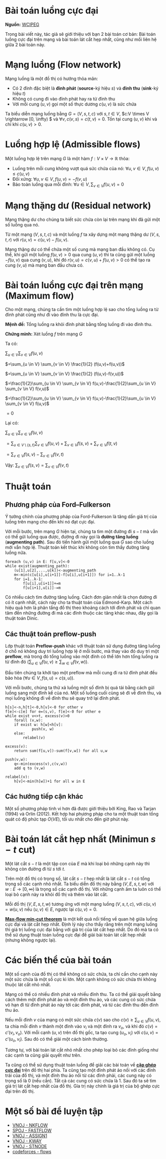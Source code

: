 # Bài toán luồng cực đại

**Nguồn:** [WCIPEG](http://wcipeg.com/wiki/Maximum_flow)

Trong bài viết này, tác giả sẽ giới thiệu với bạn 2 bài toán cơ bản: Bài toán luồng cực đại trên mạng và bài toán lát cắt hẹp nhất, cũng như mối liên hệ giữa 2 bài toán này.

# Mạng luồng (Flow network)

Mạng luồng là một đồ thị có hướng thỏa mãn:

* Có 2 đỉnh đặc biệt là **đỉnh phát** (**source**-ký hiệu $s$) và **đỉnh thu** (**sink**-ký hiệu $t$)
* Không có cung đi vào đỉnh phát hay ra từ đỉnh thu
* Với mỗi cung $(u,v)$ gọi một số thực dương $c(u,v)$ là sức chứa

Ta biểu diễn mạng luồng bằng $G=(V,s,t,c)$ với $s,t \in V$, $c:V \times V \rightarrow [0, \infty) $ và $\forall v, c(v,s)=c(t,v)=0$. Tồn tại cung $(u,v)$ khi và chỉ khi $c(u,v)>0$.

# Luồng hợp lệ (Admissible flows)

Một luồng hợp lệ trên mạng $G$ là một hàm $f:V\times V\rightarrow \mathbb{R}$ thỏa:

* Luồng trên mỗi cung không vượt quá sức chứa của nó: $\forall u,v \in V,f(u,v) \leq c(u,v)$
* Đối xứng: $\forall u,v \in V,f(u,v)=-f(v,u)$
* Bảo toàn luồng qua mỗi đỉnh: $\forall u \in V, \sum_{v \in V} f(u,v)=0$

# Mạng thặng dư (Residual network)

Mạng thặng dư cho chúng ta biết sức chứa còn lại trên mạng khi đã gửi một số luồng qua nó.

Từ một mạng $(V,s,t,c)$ và một luồng $f$ ta xây dựng một mạng thặng dư $(V,s,t,r)$ với $r(u,v)=c(u,v)-f(u,v)$.

Mạng thặng dư có thể chứa một số cung mà mạng ban đầu không có. Cụ thể, khi gửi một luồng $f(u,v)>0$ qua cung $(u,v)$ thì ta cũng gửi một luồng $-f(u,v)$ qua cung $(v,u)$, khi đó $r(v,u)=c(v,u)+f(u,v)>0$ có thể tạo ra cung $(v,u)$ mà mạng ban đầu chưa có.

# Bài toán luồng cực đại trên mạng (Maximum flow)

Cho một mạng, chúng ta cần tìm một luồng hợp lệ sao cho tổng luồng ra từ đỉnh phát cũng như đi vào đỉnh thu là cực đại.

**Mệnh đề:** Tổng luồng ra khỏi đỉnh phát bằng tổng luồng đi vào đỉnh thu.

**Chứng minh:** Xét luồng $f$ trên mạng $G$

Ta có:

$\sum_{u \in V} \sum_{v \in V} f(u,v)$

$=\sum_{u \in V} \sum_{v \in V} \frac{1}{2} (f(u,v)+f(u,v))$

$=\sum_{u \in V} \sum_{v \in V} \frac{1}{2} (f(u,v)-f(v,u))$

$=\frac{1}{2}\sum_{u \in V} \sum_{v \in V} f(u,v)-\frac{1}{2}\sum_{u \in V} \sum_{v \in V} f(v,u)$

$=\frac{1}{2}\sum_{u \in V} \sum_{v \in V} f(u,v)-\frac{1}{2}\sum_{u \in V} \sum_{v \in V} f(u,v)$

$=0$

Lại có:

$\sum_{u \in V} \sum_{v \in V} f(u,v)$

$=\sum_{u \in V \setminus \{s,t\}} \sum_{v \in V} f(u,v)+\sum_{v \in V}f(s,v)+\sum_{v \in V}f(t,v)$

$=\sum_{v \in V}f(s,v)-\sum_{v \in V}f(v,t)$

Vậy: $\sum_{v \in V}f(s,v)=\sum_{v \in V}f(v,t)$

# Thuật toán

## Phương pháp của Ford–Fulkerson

Ý tưởng chính của phương pháp của Ford-Fulkerson là tăng dần giá trị của luồng trên mạng cho đến khi nó đạt cực đại.

Với mỗi bước, trên mạng $G$ hiện tại, chúng ta tìm một đường đi $s-t$ mà vẫn có thể gửi luồng qua được, đường đi này gọi là **đường tăng luồng** (**augmenting path**). Sau đó tiến hành gửi một luồng qua $G$ sao cho luồng mới vẫn hợp lệ. Thuật toán kết thúc khi không còn tìm thấy đường tăng luồng nữa.

```
foreach (u,v) in E: f[u,v]<-0
while exist(augmenting_path):
    (u[1],u[2],...,u[k])<-augmenting_path
    m<-min(c[u[i],u[i+1]]-f[u[i],u[i+1]]) for i=1..k-1
    for i=1..k-1:
    	f[u[i],u[i+1]]+=m
        f[u[i+1],u[i]]-=m
```

Có nhiều cách tìm đường tăng luồng. Cách đơn giản nhất là chọn đường đi có ít cạnh nhất, cách này cho ta thuật toán của Edmond-Karp. Một cách hiệu quả hơn là phân tầng đồ thị theo khoảng cách tới đỉnh phát và chỉ quan tâm đến những đường đi mà các đỉnh thuộc các tâng khác nhau, đây gọi là thuật toán Dinic.

## Các thuật toán preflow-push

Lớp thuật toán **Preflow-push** khác với thuật toán sử dụng đường tăng luồng ở chỗ nó không duy trì luồng hợp lệ ở mỗi bước, mà thay vào đó duy trì một **preflow**, mà trong đó tổng luồng vào một đỉnh có thể lớn hơn tổng luồng ra từ đỉnh đó ($\sum_{u \in V}f(u,v) \geq \sum_{w \in V}f(v,w)$).

Đầu tiên chúng ta khởi tạo một preflow mà mỗi cung đi ra từ đỉnh phát đều bão hòa ($\forall u \in V, f(s,u)=c(s,u)$).

Với mỗi bước, chúng ta thử xả luồng một số đỉnh bị quá tải bằng cách gửi luồng sang một đỉnh kề của nó. Một số luồng cuối cùng sẽ đi về đỉnh thu, và mọi luồng không đi về đỉnh thu sẽ quay trở lại đỉnh phát.

```
h[s]<-n,h[t]<-0,h[v]<-0 for other v
f[e]<-c[e] for e=(s,v), f[e]<-0 for other e
while exist v<>t, excess(v)>0
    forall (v,w):
    if exist w: h[w]<h[v]:
    	    push(v, w)
	else:
	    relabel(v)

excess(v):
    return sum(f[u,v])-sum(f[v,w]) for all u,w

push(v,w):
    q<-min(excess(v),c(v,w))
    add q to (v,w)

relabel(v):
    h[v]<-min(h[w])+1 for all w in E
```

## Các hướng tiếp cận khác

Một số phương pháp tinh vi hơn đã được giới thiệu bởi King, Rao và Tarjan (1994) và Orlin (2012). Kết hợp hai phương pháp cho ta một thuật toán tổng quát có độ phức tạp $O(VE)$, tối ưu nhất cho đến giờ phút này.

# Bài toán lát cắt hẹp nhất (Minimun $s-t$ cut)

Một lát cắt $s-t$ là một tập con của $E$ mà khi loại bỏ những cạnh này thì không còn đường đi từ $s$ tới $t$.

Trên một đồ thị có trọng số, lát cắt $s-t$ hẹp nhất là lát cắt $s-t$ có tổng trọng số các cạnh nhỏ nhất. Ta biểu diễn đồ thị này bằng $(V,E,s,t,w)$ với $w:E \rightarrow [0,\infty)$ là trọng số các cạnh đồ thị. Với những cạnh âm ta luôn có thể loại bỏ cạnh này ra khỏi đồ thị và thêm vào lát cắt.

Mỗi đồ thị $(V,E,s,t,w)$ tương ứng với một mạng luồng $(V,s,t,c)$, với $c(u,v)=w(u,v)$ nếu $(u,v) \in E$, ngược lại $c(u,v)=0$.

[**Max-flow min-cut theorem**](https://en.wikipedia.org/wiki/Max-flow_min-cut_theorem) là một kết quả nổi tiếng về quan hệ giữa luồng cực đại và lát cắt hẹp nhất. Định lý này cho thấy rằng trên một mạng luồng thì giá trị luồng cực đại bằng với giá trị của lát cắt hẹp nhất. Do đó mà ta có thể sử dụng thuật toán luồng cực đại để giải bài toán lát cắt hẹp nhất (nhưng không ngược lại).

# Các biến thể của bài toán

Một số cạnh của đồ thị có thể không có sức chứa, ta chỉ cần cho cạnh này một sức chứa là một số cực kì lớn. Một cạnh không có sức chứa thì không thuộc lát cắt nhỏ nhất.

Mạng có thể có nhiều đỉnh phát và nhiều đỉnh thu. Ta có thể giải quyết bằng cách thêm một đỉnh phát ảo và một đỉnh thu ảo, và các cung có sức chứa vô hạn đi từ đỉnh phát ảo này tới các đỉnh phát, và từ các đỉnh thu đến đỉnh thu ảo.

Nếu mỗi đỉnh $v$ của mạng có một sức chứa $c(v)$ sao cho $c(v) \geq \sum_{u \in V} f(u,v)$, ta chia mỗi đỉnh $v$ thành một đỉnh vào $v_i$ và một đỉnh ra $v_o$, và khi đó $c(v)=c'(v_i,v_o)$. Với mỗi cạnh $(u,v)$ trên đồ thị gốc, ta tạo cung $(u_o,v_i)$ với $c(u,v)=c'(u_o,v_i)$. Sau đó có thể giải một cách bình thường.

Tương tự, với bài toán lát cắt nhỏ nhất cho phép loại bỏ các đỉnh giống như các cạnh ta cũng giải quyết như trên.

Ta cũng có thể sử dụng thuật toán luồng để giải các bài toán về [**cặp ghép cực đại**](https://en.wikipedia.org/wiki/Matching_(graph_theory)) trên đồ thị hai phía. Ta cũng tạo một đỉnh phát ảo nối với các đỉnh trái của đồ thị, và một đỉnh thu ảo nối từ các đỉnh phải, các cung này có trọng số là 0 (nếu cần). Tất cả các cung có sức chứa là 1. Sau đó ta sẽ tìm giá trị lát cắt hẹp nhất của đồ thị. Gía trị này chính là giá trị của bộ ghép cực đại trên đồ thị.

# Một số bài để luyện tập

- [VNOJ - NKFLOW](https://oj.vnoi.info/problem/nkflow/)
- [SPOJ - FASTFLOW](https://www.spoj.com/problems/FASTFLOW/)
- [VNOJ - ASSIGN1](https://oj.vnoi.info/problem/assign1/)
- [VNOJ - KWAY](https://oj.vnoi.info/problem/kway/)
- [VNOJ - STNODE](https://oj.vnoi.info/problem/stnode/)
- [codeforces - flows](http://codeforces.com/problemset/tags/flows)
